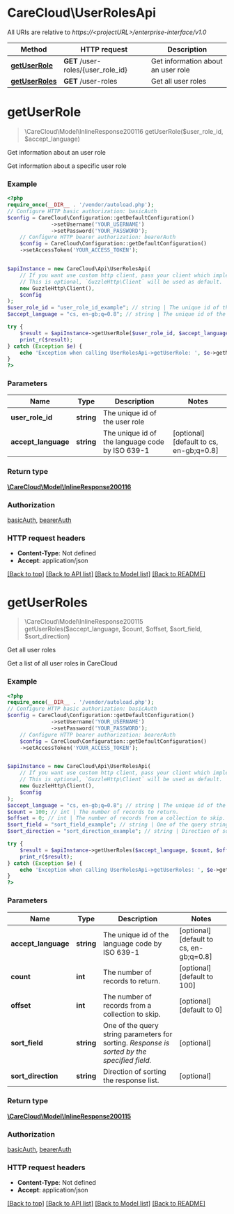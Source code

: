 # CareCloud\UserRolesApi

All URIs are relative to *https://&lt;projectURL&gt;/enterprise-interface/v1.0*

Method | HTTP request | Description
------------- | ------------- | -------------
[**getUserRole**](UserRolesApi.md#getuserrole) | **GET** /user-roles/{user_role_id} | Get information about an user role
[**getUserRoles**](UserRolesApi.md#getuserroles) | **GET** /user-roles | Get all user roles

# **getUserRole**
> \CareCloud\Model\InlineResponse200116 getUserRole($user_role_id, $accept_language)

Get information about an user role

Get information about a specific user role

### Example
```php
<?php
require_once(__DIR__ . '/vendor/autoload.php');
// Configure HTTP basic authorization: basicAuth
$config = CareCloud\Configuration::getDefaultConfiguration()
              ->setUsername('YOUR_USERNAME')
              ->setPassword('YOUR_PASSWORD');
    // Configure HTTP bearer authorization: bearerAuth
    $config = CareCloud\Configuration::getDefaultConfiguration()
    ->setAccessToken('YOUR_ACCESS_TOKEN');


$apiInstance = new CareCloud\Api\UserRolesApi(
    // If you want use custom http client, pass your client which implements `GuzzleHttp\ClientInterface`.
    // This is optional, `GuzzleHttp\Client` will be used as default.
    new GuzzleHttp\Client(),
    $config
);
$user_role_id = "user_role_id_example"; // string | The unique id of the user role
$accept_language = "cs, en-gb;q=0.8"; // string | The unique id of the language code by ISO 639-1

try {
    $result = $apiInstance->getUserRole($user_role_id, $accept_language);
    print_r($result);
} catch (Exception $e) {
    echo 'Exception when calling UserRolesApi->getUserRole: ', $e->getMessage(), PHP_EOL;
}
?>
```

### Parameters

Name | Type | Description  | Notes
------------- | ------------- | ------------- | -------------
 **user_role_id** | **string**| The unique id of the user role |
 **accept_language** | **string**| The unique id of the language code by ISO 639-1 | [optional] [default to cs, en-gb;q&#x3D;0.8]

### Return type

[**\CareCloud\Model\InlineResponse200116**](../Model/InlineResponse200116.md)

### Authorization

[basicAuth](../../README.md#basicAuth), [bearerAuth](../../README.md#bearerAuth)

### HTTP request headers

 - **Content-Type**: Not defined
 - **Accept**: application/json

[[Back to top]](#) [[Back to API list]](../../README.md#documentation-for-api-endpoints) [[Back to Model list]](../../README.md#documentation-for-models) [[Back to README]](../../README.md)

# **getUserRoles**
> \CareCloud\Model\InlineResponse200115 getUserRoles($accept_language, $count, $offset, $sort_field, $sort_direction)

Get all user roles

Get a list of all user roles in CareCloud

### Example
```php
<?php
require_once(__DIR__ . '/vendor/autoload.php');
// Configure HTTP basic authorization: basicAuth
$config = CareCloud\Configuration::getDefaultConfiguration()
              ->setUsername('YOUR_USERNAME')
              ->setPassword('YOUR_PASSWORD');
    // Configure HTTP bearer authorization: bearerAuth
    $config = CareCloud\Configuration::getDefaultConfiguration()
    ->setAccessToken('YOUR_ACCESS_TOKEN');


$apiInstance = new CareCloud\Api\UserRolesApi(
    // If you want use custom http client, pass your client which implements `GuzzleHttp\ClientInterface`.
    // This is optional, `GuzzleHttp\Client` will be used as default.
    new GuzzleHttp\Client(),
    $config
);
$accept_language = "cs, en-gb;q=0.8"; // string | The unique id of the language code by ISO 639-1
$count = 100; // int | The number of records to return.
$offset = 0; // int | The number of records from a collection to skip.
$sort_field = "sort_field_example"; // string | One of the query string parameters for sorting. *Response is sorted by the specified field.*
$sort_direction = "sort_direction_example"; // string | Direction of sorting the response list.

try {
    $result = $apiInstance->getUserRoles($accept_language, $count, $offset, $sort_field, $sort_direction);
    print_r($result);
} catch (Exception $e) {
    echo 'Exception when calling UserRolesApi->getUserRoles: ', $e->getMessage(), PHP_EOL;
}
?>
```

### Parameters

Name | Type | Description  | Notes
------------- | ------------- | ------------- | -------------
 **accept_language** | **string**| The unique id of the language code by ISO 639-1 | [optional] [default to cs, en-gb;q&#x3D;0.8]
 **count** | **int**| The number of records to return. | [optional] [default to 100]
 **offset** | **int**| The number of records from a collection to skip. | [optional] [default to 0]
 **sort_field** | **string**| One of the query string parameters for sorting. *Response is sorted by the specified field.* | [optional]
 **sort_direction** | **string**| Direction of sorting the response list. | [optional]

### Return type

[**\CareCloud\Model\InlineResponse200115**](../Model/InlineResponse200115.md)

### Authorization

[basicAuth](../../README.md#basicAuth), [bearerAuth](../../README.md#bearerAuth)

### HTTP request headers

 - **Content-Type**: Not defined
 - **Accept**: application/json

[[Back to top]](#) [[Back to API list]](../../README.md#documentation-for-api-endpoints) [[Back to Model list]](../../README.md#documentation-for-models) [[Back to README]](../../README.md)

